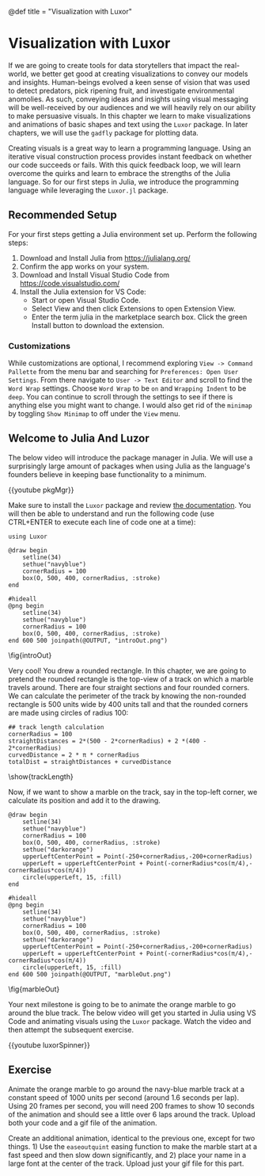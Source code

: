 @def title = "Visualization with Luxor"

# Visualization with Luxor

If we are going to create tools for data storytellers that impact the real-world, we better get good at creating visualizations to convey our models and insights.  Human-beings evolved a keen sense of vision that was used to detect predators, pick ripening fruit, and investigate environmental anomolies.  As such, conveying ideas and insights using visual messaging will be well-received by our audiences and we will heavily rely on our ability to make persuasive visuals.  In this chapter we learn to make visualizations and animations of basic shapes and text using the `Luxor` package.  In later chapters, we will use the `gadfly` package for plotting data.

Creating visuals is a great way to learn a programming language.  Using an iterative visual construction process provides instant feedback on whether our code succeeds or fails.  With this quick feedback loop, we will learn overcome the quirks and learn to embrace the strengths of the Julia language.  So for our first steps in Julia, we introduce the programming language while leveraging the `Luxor.jl` package.

## Recommended Setup

For your first steps getting a Julia environment set up.  Perform the following steps:

1. Download and Install Julia from https://julialang.org/
2. Confirm the app works on your system.
3. Download and Install Visual Studio Code from https://code.visualstudio.com/
4. Install the Julia extension for VS Code:
    * Start or open Visual Studio Code.
    * Select View and then click Extensions to open Extension View.
    * Enter the term julia in the marketplace search box. Click the green Install button to download the extension.

### Customizations

While customizations are optional, I recommend exploring `View -> Command Pallette` from the menu bar and searching for `Preferences: Open User Settings`.  From there navigate to `User -> Text Editor` and scroll to find the `Word Wrap` settings.  Choose `Word Wrap` to be `on` and `Wrapping Indent` to be `deep`.  You can continue to scroll through the settings to see if there is anything else you might want to change.  I would also get rid of the `minimap` by toggling `Show Minimap` to off under the `View` menu.

## Welcome to Julia And Luzor

The below video will introduce the package manager in Julia.  We will use a surprisingly large amount of packages when using Julia as the language's founders believe in keeping base functionality to a minimum.

{{youtube pkgMgr}}

Make sure to install the `Luxor` package and review [the documentation](http://juliagraphics.github.io/Luxor.jl/stable/).  You will then be able to understand and run the following code (use CTRL+ENTER to execute each line of code one at a time):

```julia:intro
using Luxor

@draw begin
    setline(34)
    sethue("navyblue")
    cornerRadius = 100
    box(O, 500, 400, cornerRadius, :stroke)
end
```

```julia:introOut
#hideall
@png begin
    setline(34)
    sethue("navyblue")
    cornerRadius = 100
    box(O, 500, 400, cornerRadius, :stroke)
end 600 500 joinpath(@OUTPUT, "introOut.png")
```

\fig{introOut}

Very cool!  You drew a rounded rectangle.  In this chapter, we are going to pretend the rounded rectangle is the top-view of a track on which a marble travels around.  There are four straight sections and four rounded corners.  We can calculate the perimeter of the track by knowing the non-rounded rectangle is 500 units wide by 400 units tall and that the rounded corners are made using circles of radius 100:

```julia:trackLength
## track length calculation
cornerRadius = 100
straightDistances = 2*(500 - 2*cornerRadius) + 2 *(400 - 2*cornerRadius)
curvedDistance = 2 * π * cornerRadius
totalDist = straightDistances + curvedDistance
```

\show{trackLength}

Now, if we want to show a marble on the track, say in the top-left corner, we calculate its position and add it to the drawing.

```julia:marble
@draw begin
    setline(34)
    sethue("navyblue")
    cornerRadius = 100
    box(O, 500, 400, cornerRadius, :stroke)
    sethue("darkorange")
    upperLeftCenterPoint = Point(-250+cornerRadius,-200+cornerRadius)
    upperLeft = upperLeftCenterPoint + Point(-cornerRadius*cos(π/4),-cornerRadius*cos(π/4))
    circle(upperLeft, 15, :fill)
end
```

```julia:marbleOut
#hideall
@png begin
    setline(34)
    sethue("navyblue")
    cornerRadius = 100
    box(O, 500, 400, cornerRadius, :stroke)
    sethue("darkorange")
    upperLeftCenterPoint = Point(-250+cornerRadius,-200+cornerRadius)
    upperLeft = upperLeftCenterPoint + Point(-cornerRadius*cos(π/4),-cornerRadius*cos(π/4))
    circle(upperLeft, 15, :fill)
end 600 500 joinpath(@OUTPUT, "marbleOut.png")
```

\fig{marbleOut}

Your next milestone is going to be to animate the orange marble to go around the blue track.  The below video will get you started in Julia using VS Code and animating visuals using the `Luxor` package.  Watch the video and then attempt the subsequent exercise.

{{youtube luxorSpinner}}

## Exercise

Animate the orange marble to go around the navy-blue marble track at a constant speed of 1000 units per second (around 1.6 seconds per lap).  Using 20 frames per second, you will need 200 frames to show 10 seconds of the animation and should see a little over 6 laps around the track.  Upload both your code and a gif file of the animation.

Create an additional animation, identical to the previous one, except for two things.  1) Use the `easeoutquint` easing function to make the marble start at a fast speed and then slow down significantly, and 2) place your name in a large font at the center of the track.  Upload just your gif file for this part.